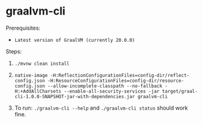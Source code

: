 # graalvm-cli

Prerequisites:
* `Latest version of GraalVM (currently 20.0.0)`

Steps:

1. `./mvnw clean install`

2. `native-image -H:ReflectionConfigurationFiles=config-dir/reflect-config.json -H:ResourceConfigurationFiles=config-dir/resource-config.json --allow-incomplete-classpath --no-fallback -H:+AddAllCharsets --enable-all-security-services -jar target/graal-cli-1.0.0-SNAPSHOT-jar-with-dependencies.jar graalvm-cli`

3. To run: `./graalvm-cli --help` and `./graalvm-cli status` should work fine.